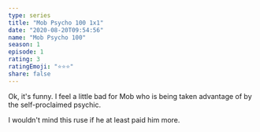 ```yaml
---
type: series
title: "Mob Psycho 100 1x1"
date: "2020-08-20T09:54:56"
name: "Mob Psycho 100"
season: 1
episode: 1
rating: 3
ratingEmoji: "⭐️⭐️⭐️"
share: false
---
```


Ok, it's funny. I feel a little bad for Mob who is being taken advantage of by the self-proclaimed psychic.

I wouldn't mind this ruse if he at least paid him more.
